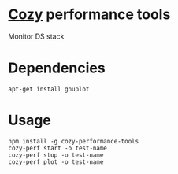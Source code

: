 # [Cozy](http://cozy.io) performance tools

Monitor DS stack

# Dependencies

```
apt-get install gnuplot
```

# Usage

```
npm install -g cozy-performance-tools
cozy-perf start -o test-name
cozy-perf stop -o test-name
cozy-perf plot -o test-name
```
